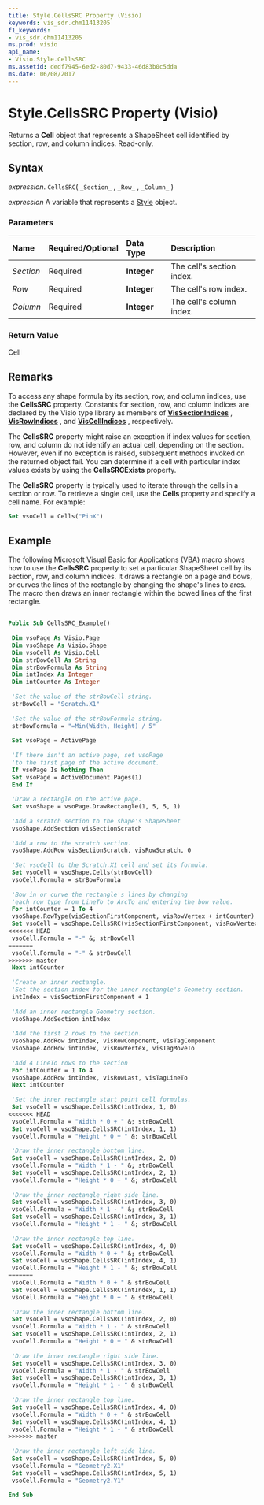 ```yaml
---
title: Style.CellsSRC Property (Visio)
keywords: vis_sdr.chm11413205
f1_keywords:
- vis_sdr.chm11413205
ms.prod: visio
api_name:
- Visio.Style.CellsSRC
ms.assetid: dedf7945-6ed2-80d7-9433-46d83b0c5dda
ms.date: 06/08/2017
---
```



# Style.CellsSRC Property (Visio)

Returns a  **Cell** object that represents a ShapeSheet cell identified by section, row, and column indices. Read-only.


## Syntax

 _expression_. `CellsSRC`( `_Section_` , `_Row_` , `_Column_` )

 _expression_ A variable that represents a [Style](./Visio.Style.md) object.


### Parameters



|**Name**|**Required/Optional**|**Data Type**|**Description**|
|:-----|:-----|:-----|:-----|
| _Section_|Required| **Integer**|The cell's section index.|
| _Row_|Required| **Integer**|The cell's row index.|
| _Column_|Required| **Integer**|The cell's column index.|

### Return Value

Cell


## Remarks

To access any shape formula by its section, row, and column indices, use the  **CellsSRC** property. Constants for section, row, and column indices are declared by the Visio type library as members of **[VisSectionIndices](Visio.vissectionindices.md)** , **[VisRowIndices](Visio.visrowindices.md)** , and **[VisCellIndices](Visio.viscellindices.md)** , respectively.

The  **CellsSRC** property might raise an exception if index values for section, row, and column do not identify an actual cell, depending on the section. However, even if no exception is raised, subsequent methods invoked on the returned object fail. You can determine if a cell with particular index values exists by using the **CellsSRCExists** property.

The  **CellsSRC** property is typically used to iterate through the cells in a section or row. To retrieve a single cell, use the **Cells** property and specify a cell name. For example:




```vb
Set vsoCell = Cells("PinX")
```


## Example

The following Microsoft Visual Basic for Applications (VBA) macro shows how to use the  **CellsSRC** property to set a particular ShapeSheet cell by its section, row, and column indices. It draws a rectangle on a page and bows, or curves the lines of the rectangle by changing the shape's lines to arcs. The macro then draws an inner rectangle within the bowed lines of the first rectangle.


```vb
 
Public Sub CellsSRC_Example() 
 
 Dim vsoPage As Visio.Page 
 Dim vsoShape As Visio.Shape 
 Dim vsoCell As Visio.Cell 
 Dim strBowCell As String 
 Dim strBowFormula As String 
 Dim intIndex As Integer 
 Dim intCounter As Integer 
 
 'Set the value of the strBowCell string. 
 strBowCell = "Scratch.X1" 
 
 'Set the value of the strBowFormula string. 
 strBowFormula = "=Min(Width, Height) / 5" 
 
 Set vsoPage = ActivePage 
 
 'If there isn't an active page, set vsoPage 
 'to the first page of the active document. 
 If vsoPage Is Nothing Then 
 Set vsoPage = ActiveDocument.Pages(1) 
 End If 
 
 'Draw a rectangle on the active page. 
 Set vsoShape = vsoPage.DrawRectangle(1, 5, 5, 1) 
 
 'Add a scratch section to the shape's ShapeSheet 
 vsoShape.AddSection visSectionScratch 
 
 'Add a row to the scratch section. 
 vsoShape.AddRow visSectionScratch, visRowScratch, 0 
 
 'Set vsoCell to the Scratch.X1 cell and set its formula. 
 Set vsoCell = vsoShape.Cells(strBowCell) 
 vsoCell.Formula = strBowFormula 
 
 'Bow in or curve the rectangle's lines by changing 
 'each row type from LineTo to ArcTo and entering the bow value. 
 For intCounter = 1 To 4 
 vsoShape.RowType(visSectionFirstComponent, visRowVertex + intCounter) = visTagArcTo 
 Set vsoCell = vsoShape.CellsSRC(visSectionFirstComponent, visRowVertex + intCounter, 2) 
<<<<<<< HEAD
 vsoCell.Formula = "-" &; strBowCell 
=======
 vsoCell.Formula = "-" & strBowCell 
>>>>>>> master
 Next intCounter 
 
 'Create an inner rectangle. 
 'Set the section index for the inner rectangle's Geometry section. 
 intIndex = visSectionFirstComponent + 1 
 
 'Add an inner rectangle Geometry section. 
 vsoShape.AddSection intIndex 
 
 'Add the first 2 rows to the section. 
 vsoShape.AddRow intIndex, visRowComponent, visTagComponent 
 vsoShape.AddRow intIndex, visRowVertex, visTagMoveTo 
 
 'Add 4 LineTo rows to the section 
 For intCounter = 1 To 4 
 vsoShape.AddRow intIndex, visRowLast, visTagLineTo 
 Next intCounter 
 
 'Set the inner rectangle start point cell formulas. 
 Set vsoCell = vsoShape.CellsSRC(intIndex, 1, 0) 
<<<<<<< HEAD
 vsoCell.Formula = "Width * 0 + " &; strBowCell 
 Set vsoCell = vsoShape.CellsSRC(intIndex, 1, 1) 
 vsoCell.Formula = "Height * 0 + " &; strBowCell 
 
 'Draw the inner rectangle bottom line. 
 Set vsoCell = vsoShape.CellsSRC(intIndex, 2, 0) 
 vsoCell.Formula = "Width * 1 - " &; strBowCell 
 Set vsoCell = vsoShape.CellsSRC(intIndex, 2, 1) 
 vsoCell.Formula = "Height * 0 + " &; strBowCell 
 
 'Draw the inner rectangle right side line. 
 Set vsoCell = vsoShape.CellsSRC(intIndex, 3, 0) 
 vsoCell.Formula = "Width * 1 - " &; strBowCell 
 Set vsoCell = vsoShape.CellsSRC(intIndex, 3, 1) 
 vsoCell.Formula = "Height * 1 - " &; strBowCell 
 
 'Draw the inner rectangle top line. 
 Set vsoCell = vsoShape.CellsSRC(intIndex, 4, 0) 
 vsoCell.Formula = "Width * 0 + " &; strBowCell 
 Set vsoCell = vsoShape.CellsSRC(intIndex, 4, 1) 
 vsoCell.Formula = "Height * 1 - " &; strBowCell 
=======
 vsoCell.Formula = "Width * 0 + " & strBowCell 
 Set vsoCell = vsoShape.CellsSRC(intIndex, 1, 1) 
 vsoCell.Formula = "Height * 0 + " & strBowCell 
 
 'Draw the inner rectangle bottom line. 
 Set vsoCell = vsoShape.CellsSRC(intIndex, 2, 0) 
 vsoCell.Formula = "Width * 1 - " & strBowCell 
 Set vsoCell = vsoShape.CellsSRC(intIndex, 2, 1) 
 vsoCell.Formula = "Height * 0 + " & strBowCell 
 
 'Draw the inner rectangle right side line. 
 Set vsoCell = vsoShape.CellsSRC(intIndex, 3, 0) 
 vsoCell.Formula = "Width * 1 - " & strBowCell 
 Set vsoCell = vsoShape.CellsSRC(intIndex, 3, 1) 
 vsoCell.Formula = "Height * 1 - " & strBowCell 
 
 'Draw the inner rectangle top line. 
 Set vsoCell = vsoShape.CellsSRC(intIndex, 4, 0) 
 vsoCell.Formula = "Width * 0 + " & strBowCell 
 Set vsoCell = vsoShape.CellsSRC(intIndex, 4, 1) 
 vsoCell.Formula = "Height * 1 - " & strBowCell 
>>>>>>> master
 
 'Draw the inner rectangle left side line. 
 Set vsoCell = vsoShape.CellsSRC(intIndex, 5, 0) 
 vsoCell.Formula = "Geometry2.X1" 
 Set vsoCell = vsoShape.CellsSRC(intIndex, 5, 1) 
 vsoCell.Formula = "Geometry2.Y1" 
 
End Sub
```


